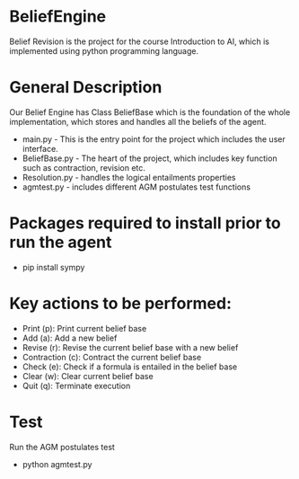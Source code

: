 
# BeliefEngine
Belief Revision is the project for the course Introduction to AI, which is implemented using python programming language.

# General Description
Our Belief Engine has Class BeliefBase which is the foundation of the whole implementation, which stores and handles all the beliefs of the agent.
- main.py - This is the entry point for the project which includes the user interface.
- BeliefBase.py - The heart of the project, which includes key function such as contraction, revision etc.
- Resolution.py - handles the logical entailments properties
- agmtest.py - includes different AGM postulates test functions

# Packages required to install prior to run the agent
- pip install sympy

# Key actions to be performed:

- Print (p): Print current belief base
- Add (a): Add a new belief
- Revise (r): Revise the current belief base with a new belief
- Contraction (c): Contract the current belief base
- Check (e): Check if a formula is entailed in the belief base
- Clear (w): Clear current belief base
- Quit (q): Terminate execution

# Test
Run the AGM postulates test 
- python agmtest.py
